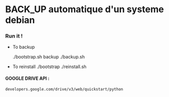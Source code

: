 # BACK_UP automatique d'un systeme debian

### Run it !

+ To backup
	
	./bootstrap.sh backup
	./backup.sh

+ To reinstall 
	./bootstrap
	./reinstall.sh
		
#### GOOGLE DRIVE API :

	developers.google.com/drive/v3/web/quickstart/python
